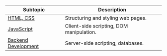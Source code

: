 | Subtopic                                 | Description                                               |
|------------------------------------------|-----------------------------------------------------------|
| [HTML, CSS](#)                           | Structuring and styling web pages.                        |
| [JavaScript](#)                          | Client-side scripting, DOM manipulation.                  |
| [Backend Development](#)                 | Server-side scripting, databases.                         |
